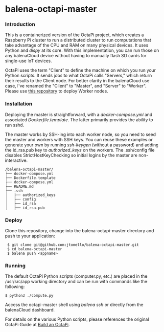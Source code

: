 # balena-octapi-master

### Introduction
This is a containerized version of the OctaPi project, which creates a Raspberry Pi cluster to run a distributed cluster to run computations that take advantage of the CPU and RAM on many physical devices. It uses Python and _dispy_ at its core. With this implementation, you can run those on any balenaCloud device without having to manually flash SD cards for single-use IoT devices.

OctaPi uses the term "Client" to define the machine on which you run your Python scripts. It sends jobs to what OctaPi calls "Servers," which return their results to the Client node. For better clarity in the balenaCloud use case, I've renamed the "Client" to "Master", and "Server" to "Worker". Please use [this repository](https://github.com/jtonello/balena-octapi-worker) to deploy Worker nodes.

### Installation
Deploying the master is straightforward, with a _docker-compose.yml_ and associated _Dockerfile.template_. The latter primarily provides the ability to run sshd.

The master works by SSH-ing into each worker node, so you need to seed the master and workers with SSH keys. You can reuse these examples or generate your own by running _ssh-keygen_ (without a password) and adding the id_rsa.pub key to _authorized_keys_ on the workers. The .ssh/config file disables StrictHostKeyChecking so initial logins by the master are non-interactive.
```
/balena-octapi-master/
├── docker-compose.yml
├── Dockerfile.template
├── docker-compose.yml
├── README.md
├── .ssh
│   ├── authorized_keys
│   ├── config
│   ├── id_rsa
│   ├── id_rsa.pub
```
### Deploy
Clone this repository, change into the balena-octapi-master directory and push to your application:
```
 $ git clone git@github.com:jtonello/balena-octapi-master.git
 $ cd balena-octapi-master
 $ balena push <appname>

```
### Running
The default OctaPi Python scripts (computer.py, etc.) are placed in the /usr/src/app working directory and can be run with commands like the following:
```
$ python3 ./compute.py
```
Access the octapi-master shell using _balena ssh <app name>_ or directly from the balenaCloud dashboard.

For details on the various Python scripts, please references the original OctaPi Guide at [Build an OctaPi](https://projects.raspberrypi.org/en/projects/build-an-octapi/1).

 
